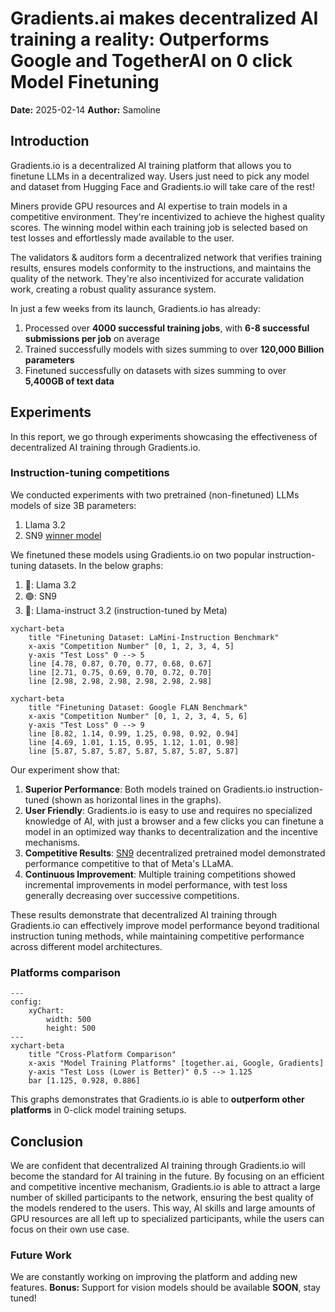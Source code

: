# Gradients.ai makes decentralized AI training a reality: Outperforms Google and TogetherAI on 0 click Model Finetuning

**Date:** 2025-02-14
**Author:** Samoline
## Introduction
Gradients.io is a decentralized AI training platform that allows you to finetune LLMs in a decentralized way. Users just need to pick any model and dataset from Hugging Face and Gradients.io will take care of the rest!

Miners provide GPU resources and AI expertise to train models in a competitive environment. They're incentivized to achieve the highest quality scores. The winning model within each training job is selected based on test losses and effortlessly made available to the user.

The validators & auditors form a decentralized network that verifies training results, ensures models conformity to the instructions, and maintains the quality of the network. They're also incentivized for accurate validation work, creating a robust quality assurance system.

In just a few weeks from its launch, Gradients.io has already:
1. Processed over **4000 successful training jobs**, with **6-8 successful submissions per job** on average
2. Trained successfully models with sizes summing to over **120,000 Billion parameters**
3. Finetuned successfully on datasets with sizes summing to over **5,400GB of text data**

## Experiments
In this report, we go through experiments showcasing the effectiveness of decentralized AI training through Gradients.io.
### Instruction-tuning competitions
We conducted experiments with two pretrained (non-finetuned) LLMs models of size 3B parameters:
1. Llama 3.2
2. SN9 [winner model](https://huggingface.co/samoline/tensoralchemistdev01__sv17-with-tokenizer)

We finetuned these models using Gradients.io on two popular instruction-tuning datasets.
In the below graphs:
1. 🔵: Llama 3.2
2. 🟢: SN9
3. 🔴: Llama-instruct 3.2 (instruction-tuned by Meta)
```mermaid
xychart-beta
    title "Finetuning Dataset: LaMini-Instruction Benchmark"
    x-axis "Competition Number" [0, 1, 2, 3, 4, 5]
    y-axis "Test Loss" 0 --> 5
    line [4.78, 0.87, 0.70, 0.77, 0.68, 0.67]
    line [2.71, 0.75, 0.69, 0.70, 0.72, 0.70]
    line [2.98, 2.98, 2.98, 2.98, 2.98, 2.98]
```
```mermaid
xychart-beta
    title "Finetuning Dataset: Google FLAN Benchmark"
    x-axis "Competition Number" [0, 1, 2, 3, 4, 5, 6]
    y-axis "Test Loss" 0 --> 9
    line [8.82, 1.14, 0.99, 1.25, 0.98, 0.92, 0.94]
    line [4.69, 1.01, 1.15, 0.95, 1.12, 1.01, 0.98]
    line [5.87, 5.87, 5.87, 5.87, 5.87, 5.87, 5.87]
```
Our experiment show that:
1. **Superior Performance**: Both models trained on Gradients.io instruction-tuned (shown as horizontal lines in the graphs).
2. **User Friendly**: Gradients.io is easy to use and requires no specialized knowledge of AI, with just a browser and a few clicks you can finetune a model in an optimized way thanks to decentralization and the incentive mechanisms.
3. **Competitive Results**: [SN9](https://www.macrocosmos.ai/sn9/dashboard?competition=2) decentralized pretrained model demonstrated performance competitive to that of Meta's LLaMA.
4. **Continuous Improvement**: Multiple training competitions showed incremental improvements in model performance, with test loss generally decreasing over successive competitions.

These results demonstrate that decentralized AI training through Gradients.io can effectively improve model performance beyond traditional instruction tuning methods, while maintaining competitive performance across different model architectures.

### Platforms comparison

```mermaid
---
config:
    xyChart:
        width: 500
        height: 500
---
xychart-beta
    title "Cross-Platform Comparison"
    x-axis "Model Training Platforms" [together.ai, Google, Gradients]
    y-axis "Test Loss (Lower is Better)" 0.5 --> 1.125
    bar [1.125, 0.928, 0.886]
```
This graphs demonstrates that Gradients.io is able to **outperform other platforms** in 0-click model training setups.

## Conclusion
We are confident that decentralized AI training through Gradients.io will become the standard for AI training in the future. By focusing on an efficient and competitive incentive mechanism, Gradients.io is able to attract a large number of skilled participants to the network, ensuring the best quality of the models rendered to the users.
This way, AI skills and large amounts of GPU resources are all left up to specialized participants, while the users can focus on their own use case.

### Future Work
We are constantly working on improving the platform and adding new features.
**Bonus:** Support for vision models should be available **SOON**, stay tuned!


